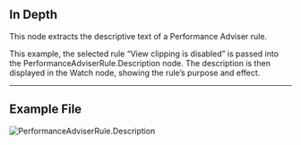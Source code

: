 ## In Depth
This node extracts the descriptive text of a Performance Adviser rule.

This example, the selected rule “View clipping is disabled” is passed into the PerformanceAdviserRule.Description node. The description is then displayed in the Watch node, showing the rule’s purpose and effect.
___
## Example File

![PerformanceAdviserRule.Description](./Revit.Elements.PerformanceAdviserRule.Description_img.jpg)